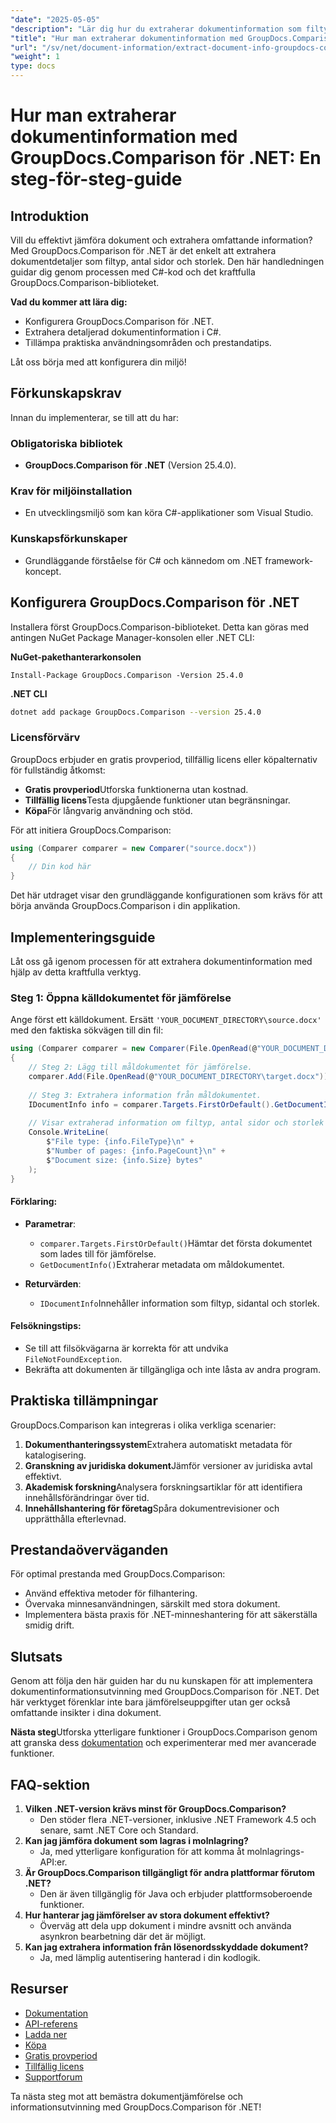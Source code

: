 ```yaml
---
"date": "2025-05-05"
"description": "Lär dig hur du extraherar dokumentinformation som filtyp, sidantal och storlek med GroupDocs.Comparison för .NET med den här detaljerade C#-handledningen."
"title": "Hur man extraherar dokumentinformation med GroupDocs.Comparison för .NET – en omfattande guide"
"url": "/sv/net/document-information/extract-document-info-groupdocs-comparison-net/"
"weight": 1
type: docs
---
```

# Hur man extraherar dokumentinformation med GroupDocs.Comparison för .NET: En steg-för-steg-guide

## Introduktion

Vill du effektivt jämföra dokument och extrahera omfattande information? Med GroupDocs.Comparison för .NET är det enkelt att extrahera dokumentdetaljer som filtyp, antal sidor och storlek. Den här handledningen guidar dig genom processen med C#-kod och det kraftfulla GroupDocs.Comparison-biblioteket.

**Vad du kommer att lära dig:**
- Konfigurera GroupDocs.Comparison för .NET.
- Extrahera detaljerad dokumentinformation i C#.
- Tillämpa praktiska användningsområden och prestandatips.

Låt oss börja med att konfigurera din miljö!

## Förkunskapskrav

Innan du implementerar, se till att du har:

### Obligatoriska bibliotek
- **GroupDocs.Comparison för .NET** (Version 25.4.0).

### Krav för miljöinstallation
- En utvecklingsmiljö som kan köra C#-applikationer som Visual Studio.

### Kunskapsförkunskaper
- Grundläggande förståelse för C# och kännedom om .NET framework-koncept.

## Konfigurera GroupDocs.Comparison för .NET

Installera först GroupDocs.Comparison-biblioteket. Detta kan göras med antingen NuGet Package Manager-konsolen eller .NET CLI:

**NuGet-pakethanterarkonsolen**
```plaintext
Install-Package GroupDocs.Comparison -Version 25.4.0
```

**\.NET CLI**
```bash
dotnet add package GroupDocs.Comparison --version 25.4.0
```

### Licensförvärv
GroupDocs erbjuder en gratis provperiod, tillfällig licens eller köpalternativ för fullständig åtkomst:
- **Gratis provperiod**Utforska funktionerna utan kostnad.
- **Tillfällig licens**Testa djupgående funktioner utan begränsningar.
- **Köpa**För långvarig användning och stöd.

För att initiera GroupDocs.Comparison:
```csharp
using (Comparer comparer = new Comparer("source.docx"))
{
    // Din kod här
}
```
Det här utdraget visar den grundläggande konfigurationen som krävs för att börja använda GroupDocs.Comparison i din applikation.

## Implementeringsguide

Låt oss gå igenom processen för att extrahera dokumentinformation med hjälp av detta kraftfulla verktyg.

### Steg 1: Öppna källdokumentet för jämförelse

Ange först ett källdokument. Ersätt `'YOUR_DOCUMENT_DIRECTORY\source.docx'` med den faktiska sökvägen till din fil:
```csharp
using (Comparer comparer = new Comparer(File.OpenRead(@"YOUR_DOCUMENT_DIRECTORY\source.docx")))
{
    // Steg 2: Lägg till måldokumentet för jämförelse.
    comparer.Add(File.OpenRead(@"YOUR_DOCUMENT_DIRECTORY\target.docx"));
    
    // Steg 3: Extrahera information från måldokumentet.
    IDocumentInfo info = comparer.Targets.FirstOrDefault().GetDocumentInfo();
    
    // Visar extraherad information om filtyp, antal sidor och storlek i byte
    Console.WriteLine(
        $"File type: {info.FileType}\n" +
        $"Number of pages: {info.PageCount}\n" +
        $"Document size: {info.Size} bytes"
    );
}
```
#### Förklaring:
- **Parametrar**:
  - `comparer.Targets.FirstOrDefault()`Hämtar det första dokumentet som lades till för jämförelse.
  - `GetDocumentInfo()`Extraherar metadata om måldokumentet.

- **Returvärden**: 
  - `IDocumentInfo`Innehåller information som filtyp, sidantal och storlek.

#### Felsökningstips:
- Se till att filsökvägarna är korrekta för att undvika `FileNotFoundException`.
- Bekräfta att dokumenten är tillgängliga och inte låsta av andra program.

## Praktiska tillämpningar

GroupDocs.Comparison kan integreras i olika verkliga scenarier:
1. **Dokumenthanteringssystem**Extrahera automatiskt metadata för katalogisering.
2. **Granskning av juridiska dokument**Jämför versioner av juridiska avtal effektivt.
3. **Akademisk forskning**Analysera forskningsartiklar för att identifiera innehållsförändringar över tid.
4. **Innehållshantering för företag**Spåra dokumentrevisioner och upprätthålla efterlevnad.

## Prestandaöverväganden

För optimal prestanda med GroupDocs.Comparison:
- Använd effektiva metoder för filhantering.
- Övervaka minnesanvändningen, särskilt med stora dokument.
- Implementera bästa praxis för .NET-minneshantering för att säkerställa smidig drift.

## Slutsats

Genom att följa den här guiden har du nu kunskapen för att implementera dokumentinformationsutvinning med GroupDocs.Comparison för .NET. Det här verktyget förenklar inte bara jämförelseuppgifter utan ger också omfattande insikter i dina dokument.

**Nästa steg**Utforska ytterligare funktioner i GroupDocs.Comparison genom att granska dess [dokumentation](https://docs.groupdocs.com/comparison/net/) och experimenterar med mer avancerade funktioner.

## FAQ-sektion

1. **Vilken .NET-version krävs minst för GroupDocs.Comparison?**
   - Den stöder flera .NET-versioner, inklusive .NET Framework 4.5 och senare, samt .NET Core och Standard.
2. **Kan jag jämföra dokument som lagras i molnlagring?**
   - Ja, med ytterligare konfiguration för att komma åt molnlagrings-API:er.
3. **Är GroupDocs.Comparison tillgängligt för andra plattformar förutom .NET?**
   - Den är även tillgänglig för Java och erbjuder plattformsoberoende funktioner.
4. **Hur hanterar jag jämförelser av stora dokument effektivt?**
   - Överväg att dela upp dokument i mindre avsnitt och använda asynkron bearbetning där det är möjligt.
5. **Kan jag extrahera information från lösenordsskyddade dokument?**
   - Ja, med lämplig autentisering hanterad i din kodlogik.

## Resurser

- [Dokumentation](https://docs.groupdocs.com/comparison/net/)
- [API-referens](https://reference.groupdocs.com/comparison/net/)
- [Ladda ner](https://releases.groupdocs.com/comparison/net/)
- [Köpa](https://purchase.groupdocs.com/buy)
- [Gratis provperiod](https://releases.groupdocs.com/comparison/net/)
- [Tillfällig licens](https://purchase.groupdocs.com/temporary-license/)
- [Supportforum](https://forum.groupdocs.com/c/comparison/)

Ta nästa steg mot att bemästra dokumentjämförelse och informationsutvinning med GroupDocs.Comparison för .NET!